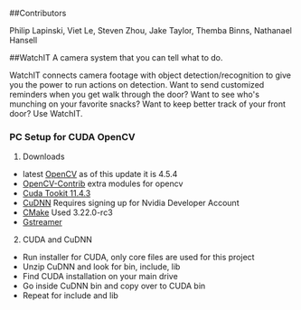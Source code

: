 ##Contributors

Philip Lapinski, Viet Le, Steven Zhou, Jake Taylor, Themba Binns, Nathanael Hansell


##WatchIT
A camera system that you can tell what to do.

WatchIT connects camera footage with object detection/recognition to give you the power to run actions on detection. Want to send customized reminders when you get walk through the door? Want to see who's munching on your favorite snacks? Want to keep better track of your front door? Use WatchIT.

### PC Setup for CUDA OpenCV

1. Downloads 
* latest [OpenCV](https://opencv.org/releases/) as of this update it is 4.5.4
* [OpenCV-Contrib](https://github.com/opencv/opencv_contrib/tree/4.5.4) extra modules for opencv
* [Cuda Tookit 11.4.3](https://developer.nvidia.com/cuda-11-4-3-download-archive?target_os=Windows&target_arch=x86_64&target_version=11&target_type=exe_local) 
* [CuDNN](https://developer.nvidia.com/rdp/cudnn-archive) Requires signing up for Nvidia Developer Account
* [CMake](https://cmake.org/download/) Used 3.22.0-rc3
* [Gstreamer](https://gstreamer.freedesktop.org/data/pkg/windows/1.18.5/mingw/gstreamer-1.0-devel-mingw-x86_64-1.18.5.msi)

2. CUDA and CuDNN
* Run installer for CUDA, only core files are used for this project
* Unzip CuDNN and look for bin, include, lib
* Find CUDA installation on your main drive
* Go inside CuDNN bin and copy over to CUDA bin
* Repeat for include and lib